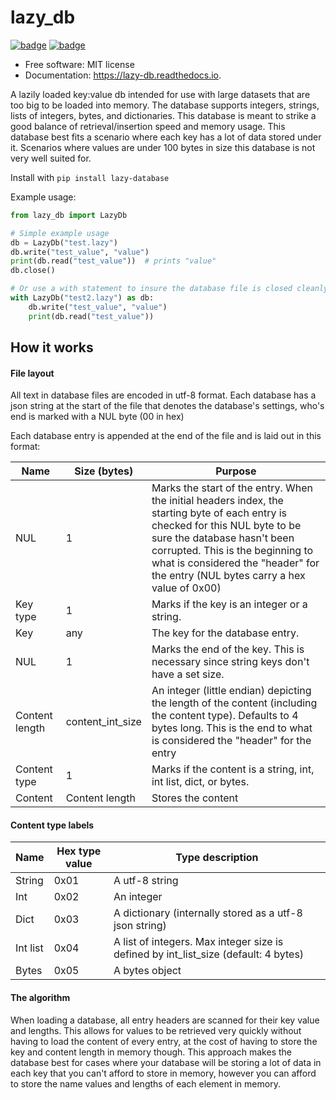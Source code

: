 # lazy_db

[![badge](https://img.shields.io/pypi/v/lazy-database.svg)](https://pypi.python.org/pypi/lazy-database)
[![badge](https://readthedocs.org/projects/lazy-db/badge/?version=latest)](https://lazy-db.readthedocs.io/en/latest/?version=latest)

* Free software: MIT license
* Documentation: https://lazy-db.readthedocs.io.

A lazily loaded key:value db intended for use with large datasets that are too big to be loaded into memory. The database supports integers, strings, lists of integers, bytes, and dictionaries. This database is meant to strike a good balance of retrieval/insertion speed and memory usage. This database best fits a scenario where each key has a lot of data stored under it. Scenarios where values are under 100 bytes in size this database is not very well suited for.

Install with `pip install lazy-database`

Example usage:

```python
from lazy_db import LazyDb

# Simple example usage
db = LazyDb("test.lazy")
db.write("test_value", "value")
print(db.read("test_value"))  # prints "value"
db.close()

# Or use a with statement to insure the database file is closed cleanly and avoid having to call db.close() on your own
with LazyDb("test2.lazy") as db:
    db.write("test_value", "value")
    print(db.read("test_value"))
```

## How it works

#### File layout

All text in database files are encoded in utf-8 format. Each database has a json string at the start of the file that denotes the database's settings, who's end is marked with a NUL byte (00 in hex)

Each database entry is appended at the end of the file and is laid out in this format:

| Name           | Size (bytes)     | Purpose                                                                                                                                                                                                                                                                                |
|----------------|------------------|----------------------------------------------------------------------------------------------------------------------------------------------------------------------------------------------------------------------------------------------------------------------------------------|
| NUL            | 1                | Marks the start of the entry. When the initial headers index, the starting byte of each entry is checked for this NUL byte to be sure the database hasn't been corrupted. This is the beginning to what is considered the "header" for the entry (NUL bytes carry a hex value of 0x00) |
| Key type       | 1                | Marks if the key is an integer or a string.                                                                                                                                                                                                                                            |
| Key            | any              | The key for the database entry.                                                                                                                                                                                                                                                        |
| NUL            | 1                | Marks the end of the key. This is necessary since string keys don't have a set size.                                                                                                                                                                                                   |
| Content length | content_int_size | An integer (little endian) depicting the length of the content (including the content type). Defaults to 4 bytes long. This is the end to what is considered the "header" for the entry                                                                                                |
| Content type   | 1                | Marks if the content is a string, int, int list, dict, or bytes.                                                                                                                                                                                                                       |
| Content        | Content length   | Stores the content                                                                                                                                                                                                                                                                     |

#### Content type labels

| Name     | Hex type value | Type description                                                                    |
|----------|----------------|-------------------------------------------------------------------------------------|
| String   | 0x01           | A utf-8 string                                                                      |
| Int      | 0x02           | An integer                                                                          |
| Dict     | 0x03           | A dictionary (internally stored as a utf-8 json string)                             |
| Int list | 0x04           | A list of integers. Max integer size is defined by int_list_size (default: 4 bytes) |
| Bytes    | 0x05           | A bytes object                                                                      |

#### The algorithm

When loading a database, all entry headers are scanned for their key value and lengths. This allows for values to be retrieved very quickly without having to load the content of every entry, at the cost of having to store the key and content length in memory though. This approach makes the database best for cases where your database will be storing a lot of data in each key that you can't afford to store in memory, however you can afford to store the name values and lengths of each element in memory.
